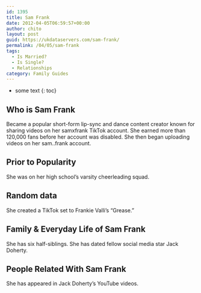 ```yaml
---
id: 1395
title: Sam Frank
date: 2012-04-05T06:59:57+00:00
author: chito
layout: post
guid: https://ukdataservers.com/sam-frank/
permalink: /04/05/sam-frank
tags:
  - Is Married?
  - Is Single?
  - Relationships
category: Family Guides
---
```


* some text
{: toc}
          
          
## Who is  Sam Frank
                  
                  
                  
Became a popular short-form lip-sync and dance content creator known for sharing videos on her samxfrank TikTok account. She earned more than 120,000 fans before her account was disabled. She then began uploading videos on her sam..frank account.
                  
                
                
                
## Prior to Popularity 
                  
                  
                  
She was on her high school&#8217;s varsity cheerleading squad.
                  
                
                
                
## Random data 
                  
                  
                  
She created a TikTok set to Frankie Valli&#8217;s &#8220;Grease.&#8221; 
                  
                
                
                
## Family & Everyday Life of Sam Frank
                  
                  
                  
She has six half-siblings. She has dated fellow social media star Jack Doherty.
                  
                
                
                
## People Related With  Sam Frank
                  
                  
                  
She has appeared in Jack Doherty&#8217;s YouTube videos. 
                  
                
              
            
          
          
          
    
    
  
